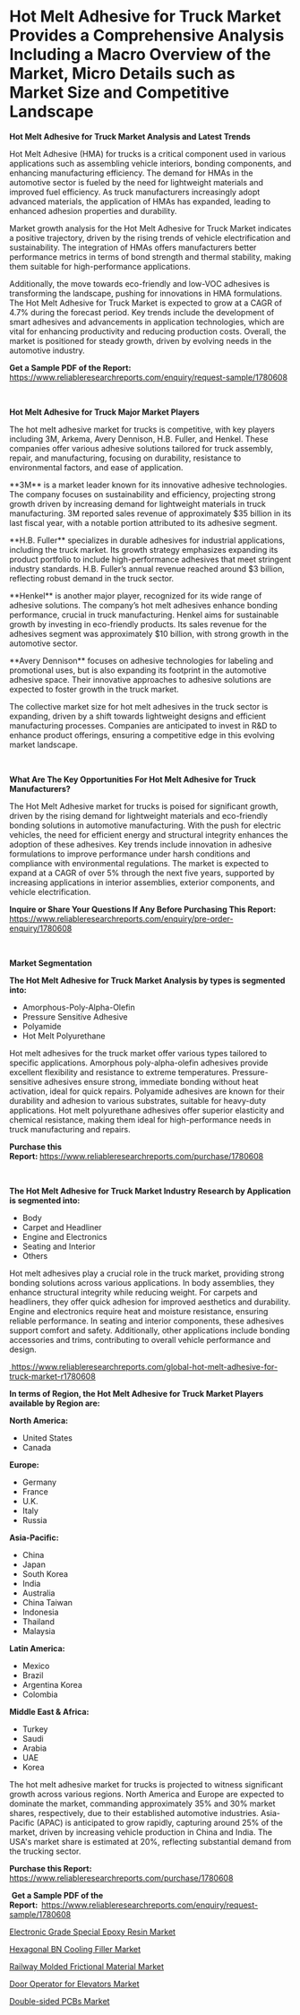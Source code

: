 <p><h1>Hot Melt Adhesive for Truck Market Provides a Comprehensive Analysis Including a Macro Overview of the Market, Micro Details such as Market Size and Competitive Landscape</h1></p><p><strong>Hot Melt Adhesive for Truck Market Analysis and Latest Trends</strong></p>
<p><p>Hot Melt Adhesive (HMA) for trucks is a critical component used in various applications such as assembling vehicle interiors, bonding components, and enhancing manufacturing efficiency. The demand for HMAs in the automotive sector is fueled by the need for lightweight materials and improved fuel efficiency. As truck manufacturers increasingly adopt advanced materials, the application of HMAs has expanded, leading to enhanced adhesion properties and durability.</p><p>Market growth analysis for the Hot Melt Adhesive for Truck Market indicates a positive trajectory, driven by the rising trends of vehicle electrification and sustainability. The integration of HMAs offers manufacturers better performance metrics in terms of bond strength and thermal stability, making them suitable for high-performance applications.</p><p>Additionally, the move towards eco-friendly and low-VOC adhesives is transforming the landscape, pushing for innovations in HMA formulations. The Hot Melt Adhesive for Truck Market is expected to grow at a CAGR of 4.7% during the forecast period. Key trends include the development of smart adhesives and advancements in application technologies, which are vital for enhancing productivity and reducing production costs. Overall, the market is positioned for steady growth, driven by evolving needs in the automotive industry.</p></p>
<p><strong>Get a Sample PDF of the Report:&nbsp;</strong> <a href="https://www.reliableresearchreports.com/enquiry/request-sample/1780608?utm_campaign=8&utm_medium=2&utm_source=Github&utm_content=ia&utm_term=13102024&utm_id=hot-melt-adhesive-for-truck">https://www.reliableresearchreports.com/enquiry/request-sample/1780608</a></p>
<p>&nbsp;</p>
<p><strong>Hot Melt Adhesive for Truck Major Market Players</strong></p>
<p><p>The hot melt adhesive market for trucks is competitive, with key players including 3M, Arkema, Avery Dennison, H.B. Fuller, and Henkel. These companies offer various adhesive solutions tailored for truck assembly, repair, and manufacturing, focusing on durability, resistance to environmental factors, and ease of application.</p><p>**3M** is a market leader known for its innovative adhesive technologies. The company focuses on sustainability and efficiency, projecting strong growth driven by increasing demand for lightweight materials in truck manufacturing. 3M reported sales revenue of approximately $35 billion in its last fiscal year, with a notable portion attributed to its adhesive segment.</p><p>**H.B. Fuller** specializes in durable adhesives for industrial applications, including the truck market. Its growth strategy emphasizes expanding its product portfolio to include high-performance adhesives that meet stringent industry standards. H.B. Fuller’s annual revenue reached around $3 billion, reflecting robust demand in the truck sector.</p><p>**Henkel** is another major player, recognized for its wide range of adhesive solutions. The company’s hot melt adhesives enhance bonding performance, crucial in truck manufacturing. Henkel aims for sustainable growth by investing in eco-friendly products. Its sales revenue for the adhesives segment was approximately $10 billion, with strong growth in the automotive sector.</p><p>**Avery Dennison** focuses on adhesive technologies for labeling and promotional uses, but is also expanding its footprint in the automotive adhesive space. Their innovative approaches to adhesive solutions are expected to foster growth in the truck market.</p><p>The collective market size for hot melt adhesives in the truck sector is expanding, driven by a shift towards lightweight designs and efficient manufacturing processes. Companies are anticipated to invest in R&D to enhance product offerings, ensuring a competitive edge in this evolving market landscape.</p></p>
<p>&nbsp;</p>
<p><strong>What Are The Key Opportunities For Hot Melt Adhesive for Truck Manufacturers?</strong></p>
<p><p>The Hot Melt Adhesive market for trucks is poised for significant growth, driven by the rising demand for lightweight materials and eco-friendly bonding solutions in automotive manufacturing. With the push for electric vehicles, the need for efficient energy and structural integrity enhances the adoption of these adhesives. Key trends include innovation in adhesive formulations to improve performance under harsh conditions and compliance with environmental regulations. The market is expected to expand at a CAGR of over 5% through the next five years, supported by increasing applications in interior assemblies, exterior components, and vehicle electrification.</p></p>
<p><strong>Inquire or Share Your Questions If Any Before Purchasing This Report:</strong> <a href="https://www.reliableresearchreports.com/enquiry/pre-order-enquiry/1780608?utm_campaign=8&utm_medium=2&utm_source=Github&utm_content=ia&utm_term=13102024&utm_id=hot-melt-adhesive-for-truck">https://www.reliableresearchreports.com/enquiry/pre-order-enquiry/1780608</a></p>
<p>&nbsp;</p>
<p><strong>Market Segmentation</strong></p>
<p><strong>The Hot Melt Adhesive for Truck Market Analysis by types is segmented into:</strong></p>
<p><ul><li>Amorphous-Poly-Alpha-Olefin</li><li>Pressure Sensitive Adhesive</li><li>Polyamide</li><li>Hot Melt Polyurethane</li></ul></p>
<p><p>Hot melt adhesives for the truck market offer various types tailored to specific applications. Amorphous poly-alpha-olefin adhesives provide excellent flexibility and resistance to extreme temperatures. Pressure-sensitive adhesives ensure strong, immediate bonding without heat activation, ideal for quick repairs. Polyamide adhesives are known for their durability and adhesion to various substrates, suitable for heavy-duty applications. Hot melt polyurethane adhesives offer superior elasticity and chemical resistance, making them ideal for high-performance needs in truck manufacturing and repairs.</p></p>
<p><strong>Purchase this Report:&nbsp;</strong><a href="https://www.reliableresearchreports.com/purchase/1780608?utm_campaign=8&utm_medium=2&utm_source=Github&utm_content=ia&utm_term=13102024&utm_id=hot-melt-adhesive-for-truck">https://www.reliableresearchreports.com/purchase/1780608</a></p>
<p>&nbsp;</p>
<p><strong>The Hot Melt Adhesive for Truck Market Industry Research by Application is segmented into:</strong></p>
<p><ul><li>Body</li><li>Carpet and Headliner</li><li>Engine and Electronics</li><li>Seating and Interior</li><li>Others</li></ul></p>
<p><p>Hot melt adhesives play a crucial role in the truck market, providing strong bonding solutions across various applications. In body assemblies, they enhance structural integrity while reducing weight. For carpets and headliners, they offer quick adhesion for improved aesthetics and durability. Engine and electronics require heat and moisture resistance, ensuring reliable performance. In seating and interior components, these adhesives support comfort and safety. Additionally, other applications include bonding accessories and trims, contributing to overall vehicle performance and design.</p></p>
<p><a href="https://www.reliableresearchreports.com/global-hot-melt-adhesive-for-truck-market-r1780608?utm_campaign=8&utm_medium=2&utm_source=Github&utm_content=ia&utm_term=13102024&utm_id=hot-melt-adhesive-for-truck">&nbsp;https://www.reliableresearchreports.com/global-hot-melt-adhesive-for-truck-market-r1780608</a></p>
<p><strong>In terms of Region, the Hot Melt Adhesive for Truck Market Players available by Region are:</strong></p>
<p>
    <p> <strong> North America: </strong>
        <ul>
            <li>United States</li>
            <li>Canada</li>
        </ul>
        </p> 
    <p> <strong> Europe: </strong>
        <ul>
            <li>Germany</li>
            <li>France</li>
            <li>U.K.</li>
            <li>Italy</li>
            <li>Russia</li>
        </ul>
        </p> 
    <p> <strong> Asia-Pacific: </strong>
        <ul>
            <li>China</li>
            <li>Japan</li>
            <li>South Korea</li>
            <li>India</li>
            <li>Australia</li>
            <li>China Taiwan</li>
            <li>Indonesia</li>
            <li>Thailand</li>
            <li>Malaysia</li>
        </ul>
        </p> 
    <p> <strong> Latin America: </strong>
        <ul>
            <li>Mexico</li>
            <li>Brazil</li>
            <li>Argentina Korea</li>
            <li>Colombia</li>
        </ul>
        </p> 
    <p> <strong> Middle East & Africa: </strong>
        <ul>
            <li>Turkey</li>
            <li>Saudi</li>
            <li>Arabia</li>
            <li>UAE</li>
            <li>Korea</li>
        </ul>
    </p>
    </p>
<p><p>The hot melt adhesive market for trucks is projected to witness significant growth across various regions. North America and Europe are expected to dominate the market, commanding approximately 35% and 30% market shares, respectively, due to their established automotive industries. Asia-Pacific (APAC) is anticipated to grow rapidly, capturing around 25% of the market, driven by increasing vehicle production in China and India. The USA's market share is estimated at 20%, reflecting substantial demand from the trucking sector.</p></p>
<p><strong>Purchase this Report: </strong><a href="https://www.reliableresearchreports.com/purchase/1780608?utm_campaign=8&utm_medium=2&utm_source=Github&utm_content=ia&utm_term=13102024&utm_id=hot-melt-adhesive-for-truck">https://www.reliableresearchreports.com/purchase/1780608</a></p>
<p>&nbsp;<strong>Get a Sample PDF of the Report:&nbsp;&nbsp;</strong><a href="https://www.reliableresearchreports.com/enquiry/request-sample/1780608?utm_campaign=8&utm_medium=2&utm_source=Github&utm_content=ia&utm_term=13102024&utm_id=hot-melt-adhesive-for-truck">https://www.reliableresearchreports.com/enquiry/request-sample/1780608</a></p>
<p><strong></strong></p>
<p><p><a href="https://www.linkedin.com/pulse/insights-electronic-grade-special-epoxy-resin-market-share-competitive-l3quc?utm_campaign=8&utm_medium=2&utm_source=Github&utm_content=ia&utm_term=13102024&utm_id=hot-melt-adhesive-for-truck">Electronic Grade Special Epoxy Resin Market</a></p><p><a href="https://www.linkedin.com/pulse/hexagonal-bn-cooling-filler-market-global-regional-analysis-izvvc?utm_campaign=8&utm_medium=2&utm_source=Github&utm_content=ia&utm_term=13102024&utm_id=hot-melt-adhesive-for-truck">Hexagonal BN Cooling Filler Market</a></p><p><a href="https://www.linkedin.com/pulse/railway-molded-frictional-material-market-revolution-size-apxsf?utm_campaign=8&utm_medium=2&utm_source=Github&utm_content=ia&utm_term=13102024&utm_id=hot-melt-adhesive-for-truck">Railway Molded Frictional Material Market</a></p><p><a href="https://github.com/MarilynDouglas476/Market-Research-Report-List-1/blob/main/door-operator-for-elevators-market.md?utm_campaign=8&utm_medium=2&utm_source=Github&utm_content=ia&utm_term=13102024&utm_id=hot-melt-adhesive-for-truck">Door Operator for Elevators Market</a></p><p><a href="https://github.com/MelgarBasny/Market-Research-Report-List-1/blob/main/double-sided-pcbs-market.md?utm_campaign=8&utm_medium=2&utm_source=Github&utm_content=ia&utm_term=13102024&utm_id=hot-melt-adhesive-for-truck">Double-sided PCBs Market</a></p></p>
